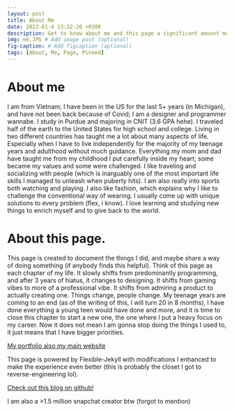 ```yaml
---
layout: post
title: About Me
date: 2022-01-4 13:32:20 +0300
description: Get to know about me and this page a significant amount more. # Add post description (optional)
img: me.JPG # Add image post (optional)
fig-caption: # Add figcaption (optional)
tags: [About, Me, Page, Pinned]
---
```


# About me
I am from Vietnam; I have been in the US for the last 5+ years (in Michigan), and have not been back because of Covid; I am a designer and programmer wannabe. I study in Purdue and majoring in CNIT (3.6 GPA hehe). I traveled half of the earth to the United States for high school and college. Living in two different countries has taught me a lot about many aspects of life. Especially when I have to live independently for the majority of my teenage years and adulthood without much guidance. Everything my mom and dad have taught me from my childhood I put carefully inside my heart; some became my values and some were challenged. I like traveling and socializing with people (which is inarguably one of the most important life skills I managed to unleash when puberty hits). I am also really into sports both watching and playing. I also like fashion, which explains why I like to challenge the conventional way of wearing. I usually come up with unique solutions to every problem (flex, i know). I love learning and studying new things to enrich myself and to give back to the world. 


# About this page.
This page is created to document the things I did, and maybe share a way of doing something (if anybody finds this helpful). Think of this page as each chapter of my life. It slowly shifts from predominantly programming, and after 3 years of hiatus, it changes to designing. It shifts from gaming vibes to more of a professional vibe. It shifts from admiring a product to actually creating one. Things change, people change. My teenage years are coming to an end (as of the writing of this, I will turn 20 in 8 months), I have done everything a young teen would have done and more, and it is time to close this chapter to start a new one, the one where I put a heavy focus on my career. Now it does not mean I am gonna stop doing the things I used to, it just means that I have bigger priorities. 

[My portfolio also my main website](https://null0verflow.xyz)

This page is powered by Flexible-Jekyll with modifications I enhanced to make the experience even better (this is probably the closet I got to reverse-engineering lol). 

[Check out this blog on github!](https://github.com/frychicken/blog) 

I am also a  >1.5 million snapchat creator btw (forgot to mention)
